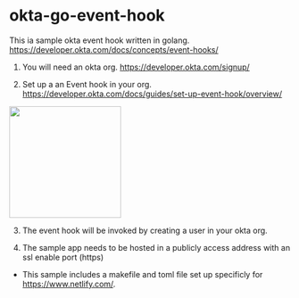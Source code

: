 # okta-go-event-hook

This ia sample okta event hook written in golang.  https://developer.okta.com/docs/concepts/event-hooks/

1) You will need an okta org.  https://developer.okta.com/signup/

2) Set up a an Event hook in your org. https://developer.okta.com/docs/guides/set-up-event-hook/overview/

  <img src="https://d33wubrfki0l68.cloudfront.net/cee289001a7406f9c0907efdef9f055540754837/a26fb/assets-jekyll/blog/easy-user-sync-hooks/event-hook-create-4e5b321eeabab9e2de3064fef5805ef9bce2d25d3e6a50404ec898694ff79d7a.png" width="200" height="200" />

3) The event hook will be invoked by creating a user in your okta org. 

4) The sample app needs to be hosted in a publicly access address with an ssl enable port (https) 
  - This sample includes a makefile and toml file set up specificly for https://www.netlify.com/.

